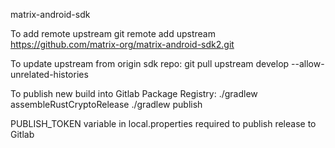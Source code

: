 matrix-android-sdk

To add remote upstream
git remote add upstream https://github.com/matrix-org/matrix-android-sdk2.git

To update upstream from origin sdk repo:
git pull upstream develop --allow-unrelated-histories

To publish new build into Gitlab Package Registry:
./gradlew assembleRustCryptoRelease
./gradlew publish

PUBLISH_TOKEN variable in local.properties required to publish release to Gitlab

